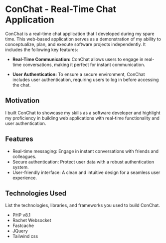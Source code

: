 # ConChat - Real-Time Chat Application

ConChat is a real-time chat application that I developed during my spare time. This web-based application serves as a demonstration of my ability to conceptualize, plan, and execute software projects independently. It includes the following key features:

- **Real-Time Communication:** ConChat allows users to engage in real-time conversations, making it perfect for instant communication.

- **User Authentication:** To ensure a secure environment, ConChat includes user authentication, requiring users to log in before accessing the chat.

## Motivation

I built ConChat to showcase my skills as a software developer and highlight my proficiency in building web applications with real-time functionality and user authentication.

## Features

- Real-time messaging: Engage in instant conversations with friends and colleagues.
- Secure authentication: Protect user data with a robust authentication system.
- User-friendly interface: A clean and intuitive design for a seamless user experience.

## Technologies Used

List the technologies, libraries, and frameworks you used to build ConChat.
- PHP v8.1
- Rachet Websocket
- Fastcache
- JQuery
- Tailwind css
